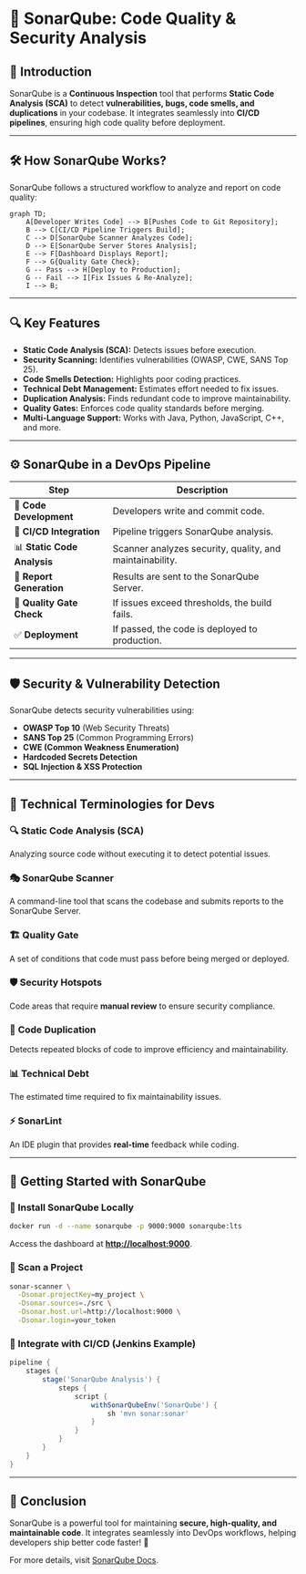 # 🚀 SonarQube: Code Quality & Security Analysis


## 📌 Introduction

SonarQube is a **Continuous Inspection** tool that performs **Static Code Analysis (SCA)** to detect **vulnerabilities, bugs, code smells, and duplications** in your codebase. It integrates seamlessly into **CI/CD pipelines**, ensuring high code quality before deployment.

---

## 🛠️ How SonarQube Works?

SonarQube follows a structured workflow to analyze and report on code quality:

```mermaid
graph TD;
    A[Developer Writes Code] --> B[Pushes Code to Git Repository];
    B --> C[CI/CD Pipeline Triggers Build];
    C --> D[SonarQube Scanner Analyzes Code];
    D --> E[SonarQube Server Stores Analysis];
    E --> F[Dashboard Displays Report];
    F --> G{Quality Gate Check};
    G -- Pass --> H[Deploy to Production];
    G -- Fail --> I[Fix Issues & Re-Analyze];
    I --> B;
```

---

## 🔍 Key Features

- **Static Code Analysis (SCA):** Detects issues before execution.
- **Security Scanning:** Identifies vulnerabilities (OWASP, CWE, SANS Top 25).
- **Code Smells Detection:** Highlights poor coding practices.
- **Technical Debt Management:** Estimates effort needed to fix issues.
- **Duplication Analysis:** Finds redundant code to improve maintainability.
- **Quality Gates:** Enforces code quality standards before merging.
- **Multi-Language Support:** Works with Java, Python, JavaScript, C++, and more.

---

## ⚙️ SonarQube in a DevOps Pipeline

| Step                        | Description                                              |
| --------------------------- | -------------------------------------------------------- |
| 📝 **Code Development**     | Developers write and commit code.                        |
| 🔄 **CI/CD Integration**    | Pipeline triggers SonarQube analysis.                    |
| 📊 **Static Code Analysis** | Scanner analyzes security, quality, and maintainability. |
| 📡 **Report Generation**    | Results are sent to the SonarQube Server.                |
| 🚦 **Quality Gate Check**   | If issues exceed thresholds, the build fails.            |
| ✅ **Deployment**            | If passed, the code is deployed to production.           |

---

## 🛡️ Security & Vulnerability Detection

SonarQube detects security vulnerabilities using:

- **OWASP Top 10** (Web Security Threats)
- **SANS Top 25** (Common Programming Errors)
- **CWE (Common Weakness Enumeration)**
- **Hardcoded Secrets Detection**
- **SQL Injection & XSS Protection**

---

## 🔑 Technical Terminologies for Devs

### 🔍 **Static Code Analysis (SCA)**

Analyzing source code without executing it to detect potential issues.

### 🎭 **SonarQube Scanner**

A command-line tool that scans the codebase and submits reports to the SonarQube Server.

### 🏗️ **Quality Gate**

A set of conditions that code must pass before being merged or deployed.

### 🛡️ **Security Hotspots**

Code areas that require **manual review** to ensure security compliance.

### 🔀 **Code Duplication**

Detects repeated blocks of code to improve efficiency and maintainability.

### 📊 **Technical Debt**

The estimated time required to fix maintainability issues.

### ⚡ **SonarLint**

An IDE plugin that provides **real-time** feedback while coding.

---

## 🚀 Getting Started with SonarQube

### 🔹 Install SonarQube Locally

```bash
docker run -d --name sonarqube -p 9000:9000 sonarqube:lts
```

Access the dashboard at [**http://localhost:9000**](http://localhost:9000).

### 🔹 Scan a Project

```bash
sonar-scanner \
  -Dsonar.projectKey=my_project \
  -Dsonar.sources=./src \
  -Dsonar.host.url=http://localhost:9000 \
  -Dsonar.login=your_token
```

### 🔹 Integrate with CI/CD (Jenkins Example)

```groovy
pipeline {
    stages {
        stage('SonarQube Analysis') {
            steps {
                script {
                    withSonarQubeEnv('SonarQube') {
                        sh 'mvn sonar:sonar'
                    }
                }
            }
        }
    }
}
```

---

## 📌 Conclusion

SonarQube is a powerful tool for maintaining **secure, high-quality, and maintainable code**. It integrates seamlessly into DevOps workflows, helping developers ship better code faster! 🚀

For more details, visit [SonarQube Docs](https://docs.sonarqube.org/).

